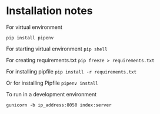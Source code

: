 # Installation notes

For virtual environment

```
pip install pipenv
```

For starting virtual environment
``pip shell``

For creating requirements.txt
``pip freeze > requirements.txt``

For installing pipfile
``pip install -r requirements.txt``

Or for installing Pipfile
``pipenv install``

To run in a development environment

```
gunicorn -b ip_address:8050 index:server
```
